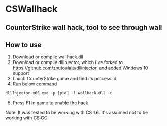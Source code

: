 # CSWallhack
CounterStrike wall hack, tool to see through wall
------------------------------------------------
How to use
------------------------------------------------
1. Download or compile wallhack.dll
2. Download or compile dllInjector, which I've forked to https://github.com/zhutoulala/dllinjector, and added Windows 10 support
3. Lauch CounterStrike game and find its process id
4. Run below command
```
dllInjector-x86.exe -p [pid] -l wallhack.dll -c
```
5. Press F1 in game to enable the hack

Note: It was tested to be working with CS 1.6. It's assumed not to be working with CS:GO